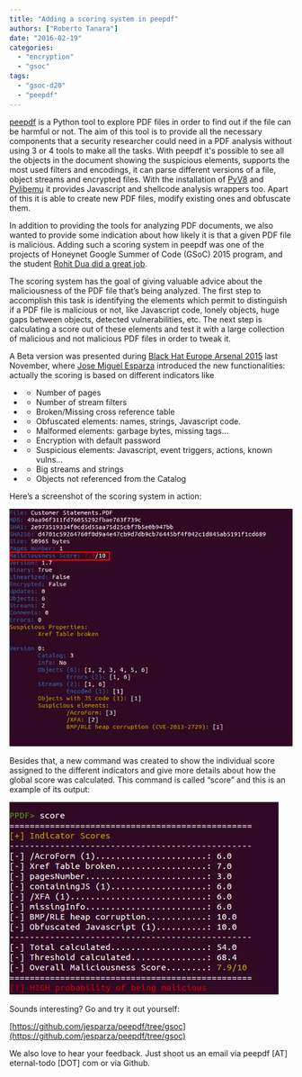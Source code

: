 ```yaml
---
title: "Adding a scoring system in peepdf"
authors: ["Roberto Tanara"]
date: "2016-02-19"
categories: 
  - "encryption"
  - "gsoc"
tags: 
  - "gsoc-d20"
  - "peepdf"
---
```


[peepdf](http://eternal-todo.com/tools/peepdf-pdf-analysis-tool) is a Python tool to explore PDF files in order to find out if the file can be harmful or not. The aim of this tool is to provide all the necessary components that a security researcher could need in a PDF analysis without using 3 or 4 tools to make all the tasks. With peepdf it's possible to see all the objects in the document showing the suspicious elements, supports the most used filters and encodings, it can parse different versions of a file, object streams and encrypted files. With the installation of [PyV8](http://code.google.com/p/pyv8/) and [Pylibemu](https://github.com/buffer/pylibemu) it provides Javascript and shellcode analysis wrappers too. Apart of this it is able to create new PDF files, modify existing ones and obfuscate them.

In addition to providing the tools for analyzing PDF documents, we also wanted to provide some indication about how likely it is that a given PDF file is malicious. Adding such a scoring system in peepdf was one of the projects of Honeynet Google Summer of Code (GSoC) 2015 program, and the student [Rohit Dua did a great job](https://github.com/rohit-dua).

The scoring system has the goal of giving valuable advice about the maliciousness of the PDF file that’s being analyzed. The first step to accomplish this task is identifying the elements which permit to distinguish if a PDF file is malicious or not, like Javascript code, lonely objects, huge gaps between objects, detected vulnerabilities, etc. The next step is calculating a score out of these elements and test it with a large collection of malicious and not malicious PDF files in order to tweak it.

A Beta version was presented during [Black Hat Europe Arsenal 2015](https://www.blackhat.com/docs/eu-15/materials/eu-15-Esparza-peepdf.pdf) last November, where [Jose Miguel Esparza](https://twitter.com/EternalTodo) introduced the new functionalities: actually the scoring is based on different indicators like

- - Number of pages
        

- - Number of stream filters
        

- - Broken/Missing cross reference table
        

- - Obfuscated elements: names, strings, Javascript code.
        

- - Malformed elements: garbage bytes, missing tags…
        

- - Encryption with default password
        

- - Suspicious elements: Javascript, event triggers, actions, known vulns…
        

- - Big streams and strings
        

- - Objects not referenced from the Catalog
        

Here’s a screenshot of the scoring system in action:

![](images/drupal_image_1302.png)

Besides that, a new command was created to show the individual score assigned to the different indicators and give more details about how the global score was calculated. This command is called “score” and this is an example of its output:

![](images/drupal_image_1303.png)

Sounds interesting? Go and try it out yourself:

[https://github.com/jesparza/peepdf/tree/gsoc](https://github.com/jesparza/peepdf/tree/gsoc)

We also love to hear your feedback. Just shoot us an email via peepdf \[AT\] eternal-todo \[DOT\] com or via Github.
